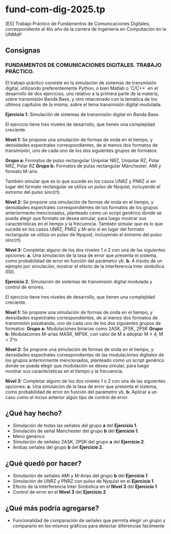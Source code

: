 # fund-com-dig-2025.tp
[ES] Trabajo Práctico de Fundamentos de Comunicaciones Digitales, correspondiente al 4to año de la carrera de Ingeniería en Computación en la UNMdP

## Consignas

### FUNDAMENTOS DE COMUNICACIONES DIGITALES. TRABAJO PRÁCTICO.

El trabajo práctico consiste en la simulación de sistemas de transmisión digital, utilizando preferentemente Python, o bien Matlab o ‘C/C++` en el desarrollo de dos ejercicios, uno relativo a la primera parte de la materia, sobre transmisión Banda Base, y otro relacionado con la temática de los últimos capítulos de la misma, sobre el tema transmisión digital modulada.

**Ejercicio 1.** Simulación de sistemas de transmisión digital en Banda Base.

El ejercicio tiene tres niveles de desarrollo, que tienen una complejidad creciente.

**Nivel 1:**
Se propone una simulación de formas de onda en el tiempo, y densidades espectrales correspondientes, de al menos dos formatos de transmisión, uno de cada uno de los dos siguientes grupos de formatos: 

**Grupo a:** Formatos de pulso rectangular Unipolar NRZ, Unipolar RZ, Polar NRZ, Polar RZ
**Grupo b:** Formatos de pulso rectangular Mánchester, AMI y formato M-ario.

También simular que es lo que sucede en los casos UNRZ y PNRZ si en lugar del formato rectangular se utiliza un pulso de Nyquist, incluyendo el extremo del pulso sinc(rt).

**Nivel 2:**
Se propone una simulación de formas de onda en el tiempo, y densidades espectrales correspondientes de los formatos de los grupos anteriormente mencionados, planteado como un script genérico donde se pueda elegir que formato se desea simular, para luego mostrar sus características en el tiempo y la frecuencia. También simular que es lo que sucede en los casos UNRZ, PNRZ y M-ario si en lugar del formato rectangular se utiliza un pulso de Nyquist, incluyendo el extremo del pulso sinc(rt).

**Nivel 3:**
Completar alguno de los dos niveles 1 o 2 con una de las siguientes opciones:
**a.** Una simulación de la tasa de error que presenta el sistema, como probabilidad de error en función del parámetro γb.
**b.** A través de un ejemplo por simulación, mostrar el efecto de la Interferencia Inter simbólica (ISI).

**Ejercicio 2.** Simulación de sistemas de transmisión digital modulada y control de errores.

El ejercicio tiene tres niveles de desarrollo, que tienen una complejidad creciente.

**Nivel 1:**
Se propone una simulación de formas de onda en el tiempo, y densidades espectrales correspondientes, de al menos dos formatos de transmisión
pasabanda, uno de cada uno de los dos siguientes grupos de formatos:
**Grupo a:** Modulaciones binarias como 2ASK, 2FSK, 2PSK
**Grupo b:** Modulaciones M-arias MASK, MPSK, con valor de M a adoptar M ≥ 4, M = 2^n.

**Nivel 2:**
Se propone una simulación de formas de onda en el tiempo, y densidades espectrales correspondientes de las modulaciones digitales de los grupos anteriormente mencionados, planteado como un script genérico donde se pueda elegir que modulación se desea simular, para luego mostrar sus características en el tiempo y la frecuencia.

**Nivel 3:**
Completar alguno de los dos niveles 1 o 2 con una de las siguientes opciones:
**a.** Una simulación de la tasa de error que presenta el sistema, como probabilidad de error en función del parámetro γb.
**b.** Aplicar a un caso como el inciso anterior algún tipo de control de error.

## ¿Qué hay hecho?

- Simulación de todas las señales del grupo **a** del **Ejercicio 1**.
- Simulación de señal Manchester del grupo **b** del **Ejercicio 1**.
- Menú genérico
- Simulación de señales 2ASK, 2PSK del grupo **a** del **Ejercicio 2**.
- Ambas señales del grupo **b** del **Ejercicio 2**.

## ¿Qué quedó por hacer?

- Simulación de señales AMI y M-Arias del grupo **b** del **Ejercicio 1**
- Simulación de UNRZ y PNRZ con pulso de Nyquist en el **Ejercicio 1**
- Efecto de la Interferencia Inter Simbólica en el **Nivel 3** del **Ejercicio 1**
- Control de error en el **Nivel 3** del **Ejercicio 2**

## ¿Qué más podría agregarse?

- Funcionalidad de comparación de señales que permita elegir un grupo y compararlo en los mismos gráficos para detectar diferencias fácilmente